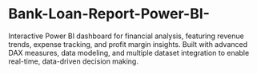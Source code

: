 # Bank-Loan-Report-Power-BI-
Interactive Power BI dashboard for financial analysis, featuring revenue trends, expense tracking, and profit margin insights. Built with advanced DAX measures, data modeling, and multiple dataset integration to enable real-time, data-driven decision making.
